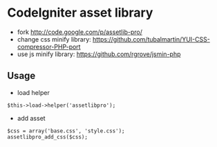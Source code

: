 # CodeIgniter asset library

* fork http://code.google.com/p/assetlib-pro/
* change css minify library: https://github.com/tubalmartin/YUI-CSS-compressor-PHP-port
* use js minify library: https://github.com/rgrove/jsmin-php

## Usage

* load helper

<code>$this->load->helper('assetlibpro');</code>

* add asset

<pre><code>$css = array('base.css', 'style.css');
assetlibpro_add_css($css);
</code></pre>
